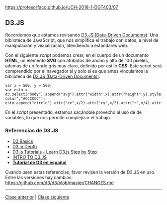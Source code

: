 https://profesorfaco.github.io/UCH-2018-1-DGT403/07

## D3.JS

Recordemos que estamos revisando [D3.JS (Data-Driven Documents)](https://d3js.org/): Una biblioteca de JavaScript, que nos simplifica el trabajo con datos, a nivel de manipulación y visualización, atendiendo a estándares web. 

Con el siguiente *script* podemos crear, en el cuerpo de un documento **HTML**, un elemento **SVG** con atributos de ancho y alto de 100 pixeles, además de un fondo gris muy claro, definido por estilo **CSS**. Este script será comprendido por el navegador si y solo si es que antes vinculamos la biblioteca de [D3.JS (Data-Driven Documents)](https://d3js.org/).

```
var x = 500, y = 500;
var esto = d3.select("body").append("svg").attr("width",x).attr("height",y).style("background-color","#CCCCCC");
esto.append("circle").attr("cx",x/2).attr("cy",x/2).attr("r",x/4).attr("fill","#FF0000");
```

En el *script* presentado, estamos sacándole provecho al uso de de variables, lo que nos permite complejizar el trabajo.

### Referencias de D3.JS

- [D3 Basics](https://website.education.wisc.edu/~swu28/d3t/concept.html)
- [D3 in Depth](http://d3indepth.com/)
- [D3.js Tutorials - Learn D3.js Step by Step](http://www.tutorialsteacher.com/d3js/)
- [INTRO TO D3.JS](https://square.github.io/intro-to-d3/)
- [**Tutorial de D3 en español**](http://gcoch.github.io/D3-tutorial/)

Cuando usen estas referencias, favor revisen la versión de D3.JS en uso. Entre las versiones hay cambios: https://github.com/d3/d3/blob/master/CHANGES.md 


---

[Clase anterior](https://github.com/profesorfaco/multimedia2_6/) | [Clase siguiente](https://github.com/profesorfaco/multimedia2_8/)
